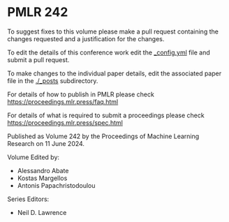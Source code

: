 # PMLR 242

To suggest fixes to this volume please make a pull request containing the changes requested and a justification for the changes.

To edit the details of this conference work edit the [_config.yml](./_config.yml) file and submit a pull request.

To make changes to the individual paper details, edit the associated paper file in the [./_posts](./_posts) subdirectory.

For details of how to publish in PMLR please check https://proceedings.mlr.press/faq.html

For details of what is required to submit a proceedings please check https://proceedings.mlr.press/spec.html



Published as Volume 242 by the Proceedings of Machine Learning Research on 11 June 2024.

Volume Edited by:
  * Alessandro Abate
  * Kostas Margellos
  * Antonis Papachristodoulou

Series Editors:
  * Neil D. Lawrence
